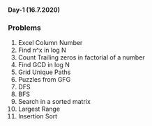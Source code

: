 #### Day-1 (16.7.2020)

### Problems

1) Excel Column Number
2) Find n^x in log N
3) Count Trailing zeros in factorial of a number
4) Find GCD in log N
5) Grid Unique Paths
6) Puzzles from GFG
7) DFS
8) BFS
9) Search in a sorted matrix
10) Largest Range
11) Insertion Sort
